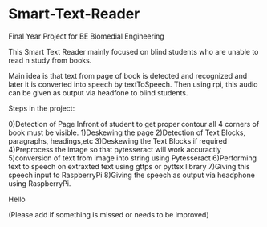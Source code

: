 # Smart-Text-Reader

Final Year Project for BE Biomedial Engineering

This Smart Text Reader mainly focused on blind students who are unable to read n study from books.

Main idea is that text from page of book is detected and recognized and later it is
converted into speech by textToSpeech. Then using rpi, this audio can be given as output
via headfone to blind students.

Steps in the project:

0)Detection of Page Infront of student 
to get proper contour all 4 corners of book must be visible.
1)Deskewing the page
2)Detection of Text Blocks, paragraphs, headings,etc
3)Deskewing the Text Blocks if required
4)Preprocess the image so that pytesseract will work accuractly
5)conversion of text from image into string using Pytesseract
6)Performing text to speech on extraxted text using gttps or pyttsx library
7)Giving this speech input to RaspberryPi
8)Giving the speech as output via headphone using RaspberryPi.

Hello

(Please add if something is missed or needs to be improved)
